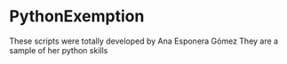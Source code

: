# PythonExemption

These scripts were totally developed by Ana Esponera Gómez
They are a sample of her python skills
